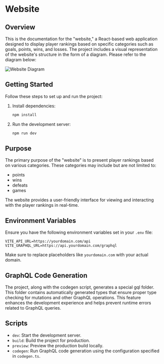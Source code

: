 # Website

## Overview

This is the documentation for the "website," a React-based web application designed to display player rankings based on specific categories such as goals, points, wins, and losses. The project includes a visual representation of the website's structure in the form of a diagram. Please refer to the diagram below:

![Website Diagram](https://media.discordapp.net/attachments/1159211106087215204/1208556007459131402/website.png?ex=65e3b67e&is=65d1417e&hm=1d1d86c275cd5e8f223a9a7fd2f66a42516d6b09e74b718d12a06595e64bcf99&=&format=webp&quality=lossless&width=1826&height=888)

## Getting Started

Follow these steps to set up and run the project:

1. Install dependencies:
    ```bash
    npm install
    ```

2. Run the development server:
    ```bash
    npm run dev
    ```

## Purpose

The primary purpose of the "website" is to present player rankings based on various categories. These categories may include but are not limited to:

- points
- wins
- defeats
- games

The website provides a user-friendly interface for viewing and interacting with the player rankings in real-time.

## Environment Variables

Ensure you have the following environment variables set in your `.env` file:

```
VITE_API_URL=https://yourdomain.com/api
VITE_GRAPHQL_URL=https://api.yourdomain.com/graphql
```

Make sure to replace placeholders like `yourdomain.com` with your actual domain.

## GraphQL Code Generation

The project, along with the codegen script, generates a special gql folder. This folder contains automatically generated types that ensure proper type checking for mutations and other GraphQL operations. This feature enhances the development experience and helps prevent runtime errors related to GraphQL queries.

## Scripts

- `dev`: Start the development server.
- `build`: Build the project for production.
- `preview`: Preview the production build locally.
- `codegen`: Run GraphQL code generation using the configuration specified in `codegen.ts`.

